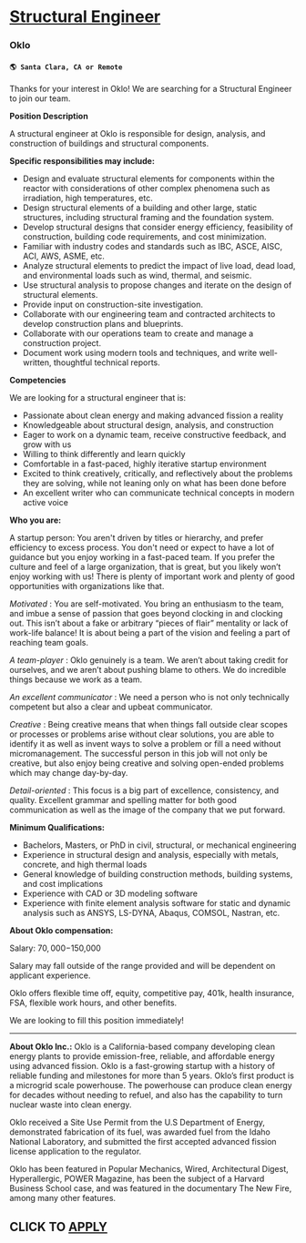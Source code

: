# [Structural Engineer](https://www.remotewlb.com/apply/structural-engineer-107613)  
### Oklo  
#### `🌎 Santa Clara, CA or Remote`  

Thanks for your interest in Oklo! We are searching for a Structural Engineer to join our team.

**Position Description**

A structural engineer at Oklo is responsible for design, analysis, and construction of buildings and structural components.

**Specific responsibilities may include:**

  * Design and evaluate structural elements for components within the reactor with considerations of other complex phenomena such as irradiation, high temperatures, etc.
  * Design structural elements of a building and other large, static structures, including structural framing and the foundation system.
  * Develop structural designs that consider energy efficiency, feasibility of construction, building code requirements, and cost minimization.
  * Familiar with industry codes and standards such as IBC, ASCE, AISC, ACI, AWS, ASME, etc.
  * Analyze structural elements to predict the impact of live load, dead load, and environmental loads such as wind, thermal, and seismic.
  * Use structural analysis to propose changes and iterate on the design of structural elements.
  * Provide input on construction-site investigation.
  * Collaborate with our engineering team and contracted architects to develop construction plans and blueprints.
  * Collaborate with our operations team to create and manage a construction project.
  * Document work using modern tools and techniques, and write well-written, thoughtful technical reports. 

**Competencies**

We are looking for a structural engineer that is:

  * Passionate about clean energy and making advanced fission a reality
  * Knowledgeable about structural design, analysis, and construction
  * Eager to work on a dynamic team, receive constructive feedback, and grow with us
  * Willing to think differently and learn quickly
  * Comfortable in a fast-paced, highly iterative startup environment
  * Excited to think creatively, critically, and reflectively about the problems they are solving, while not leaning only on what has been done before 
  * An excellent writer who can communicate technical concepts in modern active voice

**Who you are:**

A startup person: You aren't driven by titles or hierarchy, and prefer efficiency to excess process. You don't need or expect to have a lot of guidance but you enjoy working in a fast-paced team. If you prefer the culture and feel of a large organization, that is great, but you likely won’t enjoy working with us! There is plenty of important work and plenty of good opportunities with organizations like that.

_Motivated_ : You are self-motivated. You bring an enthusiasm to the team, and imbue a sense of passion that goes beyond clocking in and clocking out. This isn’t about a fake or arbitrary “pieces of flair” mentality or lack of work-life balance! It is about being a part of the vision and feeling a part of reaching team goals.

_A team-player_ : Oklo genuinely is a team. We aren’t about taking credit for ourselves, and we aren’t about pushing blame to others. We do incredible things because we work as a team.

_An excellent communicator_ : We need a person who is not only technically competent but also a clear and upbeat communicator.

_Creative_ : Being creative means that when things fall outside clear scopes or processes or problems arise without clear solutions, you are able to identify it as well as invent ways to solve a problem or fill a need without micromanagement. The successful person in this job will not only be creative, but also enjoy being creative and solving open-ended problems which may change day-by-day.

_Detail-oriented_ : This focus is a big part of excellence, consistency, and quality. Excellent grammar and spelling matter for both good communication as well as the image of the company that we put forward.

**Minimum Qualifications:**

  * Bachelors, Masters, or PhD in civil, structural, or mechanical engineering
  * Experience in structural design and analysis, especially with metals, concrete, and high thermal loads
  * General knowledge of building construction methods, building systems, and cost implications
  * Experience with CAD or 3D modeling software
  * Experience with finite element analysis software for static and dynamic analysis such as ANSYS, LS-DYNA, Abaqus, COMSOL, Nastran, etc.

**About Oklo compensation:**

Salary: $70,000-$150,000

Salary may fall outside of the range provided and will be dependent on applicant experience.

Oklo offers flexible time off, equity, competitive pay, 401k, health insurance, FSA, flexible work hours, and other benefits.

We are looking to fill this position immediately!

* * *

**About Oklo Inc.:** Oklo is a California-based company developing clean energy plants to provide emission-free, reliable, and affordable energy using advanced fission. Oklo is a fast-growing startup with a history of reliable funding and milestones for more than 5 years. Oklo’s first product is a microgrid scale powerhouse. The powerhouse can produce clean energy for decades without needing to refuel, and also has the capability to turn nuclear waste into clean energy.

Oklo received a Site Use Permit from the U.S Department of Energy, demonstrated fabrication of its fuel, was awarded fuel from the Idaho National Laboratory, and submitted the first accepted advanced fission license application to the regulator.

Oklo has been featured in Popular Mechanics, Wired, Architectural Digest, Hyperallergic, POWER Magazine, has been the subject of a Harvard Business School case, and was featured in the documentary The New Fire, among many other features.

  
## CLICK TO [APPLY](https://www.remotewlb.com/apply/structural-engineer-107613)

